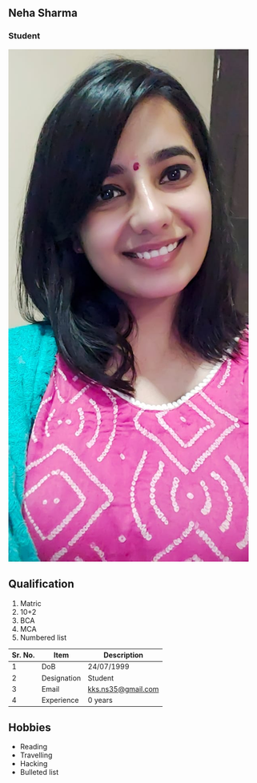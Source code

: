 ## Neha Sharma

### Student

![Display picture](photos/me.jpeg)

## Qualification

1. Matric 
2. 10+2
3. BCA
4. MCA
5. Numbered list

| Sr. No. | Item        | Description     |
| ------- | ----------- | --------------- |
| 1       | DoB         | 24/07/1999      |
| 2       | Designation | Student       |
| 3       | Email       | kks.ns35@gmail.com |
| 4       | Experience  | 0 years         |

## Hobbies

- Reading
- Travelling
- Hacking
- Bulleted list